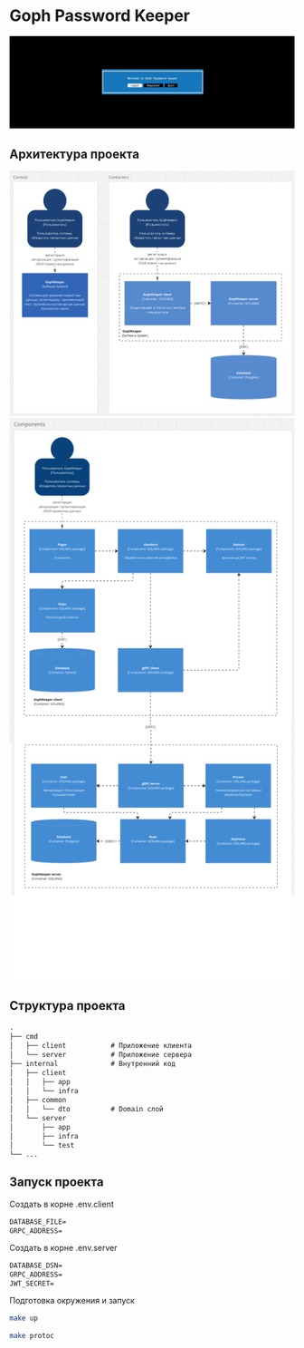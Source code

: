 # Goph Password Keeper

![example!](./docs/example.gif "example")

## Архитектура проекта
![C12!](./docs/c12.png "C12")
![C3!](./docs/c3.png "C3")

## Структура проекта

    .
    ├── cmd                 
    │   ├── client           # Приложение клиента 
    │   └── server           # Приложение сервера
    ├── internal             # Внутренний код
    │   ├── client           
    │   │   ├── app         
    │   │   └── infra
    │   ├── common        
    │   │   └── dto          # Domain слой
    │   └── server           
    │       ├── app        
    │       ├── infra         
    │       └── test
    └── ...

## Запуск проекта

Создать в корне .env.client

```
DATABASE_FILE=
GRPC_ADDRESS=
```

Создать в корне .env.server

```
DATABASE_DSN=
GRPC_ADDRESS=
JWT_SECRET=
```

Подготовка окружения и запуск

```bash
make up
```
```bash
make protoc
```
